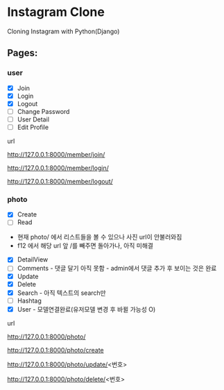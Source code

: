 # Instagram Clone

Cloning Instagram with Python(Django)

## Pages:

### user
- [x] Join
- [x] Login
- [x] Logout
- [ ] Change Password
- [ ] User Detail
- [ ] Edit Profile

url

http://127.0.0.1:8000/member/join/

http://127.0.0.1:8000/member/login/

http://127.0.0.1:8000/member/logout/

### photo
- [x] Create
- [ ] Read 
 - 현재 photo/ 에서 리스트들을 볼 수 있으나 사진 url이 안불러와짐
 - f12 에서 해당 url 앞 /를 빼주면 돌아가나, 아직 미해결
- [x] DetailView
- [ ] Comments - 댓글 달기 아직 못함 - admin에서 댓글 추가 후 보이는 것은 완료
- [x] Update
- [x] Delete
- [x] Search - 아직 텍스트의 search만
- [ ] Hashtag
- [x] User - 모델연결완료(유저모델 변경 후 바뀔 가능성 O)

url

http://127.0.0.1:8000/photo/

http://127.0.0.1:8000/photo/create

http://127.0.0.1:8000/photo/update/<번호>

http://127.0.0.1:8000/photo/delete/<번호>

